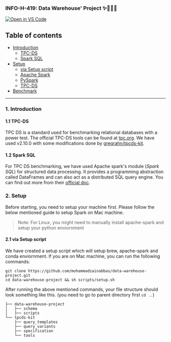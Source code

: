### INFO-H-419: Data Warehouse' Project ✨👨🏻‍💻

[![Open in VS Code](https://open.vscode.dev/badges/open-in-vscode.svg)](https://open.vscode.dev/mohammadzainabbas/data-warehouse-project)

## Table of contents

- [Introduction](#introduction)
  * [TPC-DS](#tpc-ds)
  * [Spark SQL](#spark)
- [Setup](#setup)
  * [via Setup script](#script-setup)
  * [Apache Spark](#apache-spark-setup)
  * [PySpark](#pyspark-setup)
  * [TPC-DS](#tpc-ds-setup)
- [Benchmark](#benchmark)

---

<a id="introduction" />

### 1. Introduction

<a id="tpc-ds" />

#### 1.1 TPC-DS

TPC DS is a standard used for benchmarking relational databases with a power test. The official TPC-DS tools can be found at [tpc.org](http://www.tpc.org/tpc_documents_current_versions/current_specifications.asp). We have used v2.10.0 with some modifications done by [gregrahn/tpcds-kit](https://github.com/gregrahn/tpcds-kit).

<a id="spark" />

#### 1.2 Spark SQL

For TPC DS benchmarking, we have used Apache spark's module (_Spark SQL_) for structured data processing. It provides a programming abstraction called DataFrames and can also act as a distributed SQL query engine. You can find out more from their [official doc](https://spark.apache.org/sql/).

<a id="setup" />

### 2. Setup

Before starting, you need to setup your machine first. Please follow the below mentioned guide to setup Spark on Mac machine. 

> Note: For Linux, you might need to manually install apache-spark and setup your python enviornment

<a id="script-setup" />

#### 2.1 via Setup script

We have created a setup script which will setup brew, apache-spark and conda enviornment. If you are on Mac machine, you can run the following commands:

```
git clone https://github.com/mohammadzainabbas/data-warehouse-project.git
cd data-warehouse-project && sh scripts/setup.sh
```

After running the above mentioned commands, your file structure should look something like this. (you need to go to parent directory first `cd ..`)

```
├── data-warehouse-project
│   ├── schema
│   ├── scripts
└── tpcds-kit
    ├── query_templates
    ├── query_variants
    ├── specification
    └── tools
```
